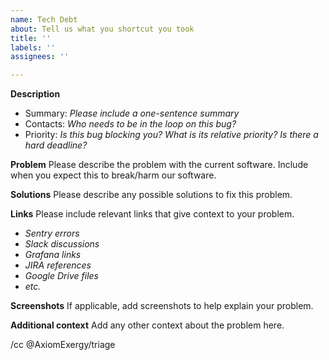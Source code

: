 ```yaml
---
name: Tech Debt
about: Tell us what you shortcut you took
title: ''
labels: ''
assignees: ''

---
```


**Description**
- Summary: *Please include a one-sentence summary*
- Contacts: *Who needs to be in the loop on this bug?*
- Priority: *Is this bug blocking you? What is its relative priority? Is there a hard deadline?*

**Problem**
Please describe the problem with the current software. Include when you expect this to break/harm our software.

**Solutions**
Please describe any possible solutions to fix this problem.

**Links**
Please include relevant links that give context to your problem.
- *Sentry errors*
- *Slack discussions*
- *Grafana links*
- *JIRA references*
- *Google Drive files*
- *etc.*

**Screenshots**
If applicable, add screenshots to help explain your problem.

**Additional context**
Add any other context about the problem here.

/cc @AxiomExergy/triage
